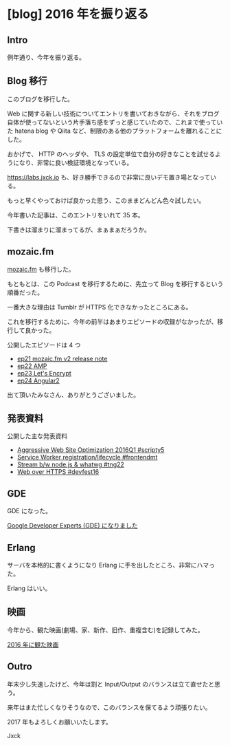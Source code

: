 # [blog] 2016 年を振り返る

## Intro

例年通り、今年を振り返る。


## Blog 移行

このブログを移行した。

Web に関する新しい技術についてエントリを書いておきながら、それをブログ自体が使ってないという片手落ち感をずっと感じていたので、これまで使っていた hatena blog や Qiita など、制限のある他のプラットフォームを離れることにした。

おかげで、 HTTP のヘッダや、 TLS の設定単位で自分の好きなことを試せるようになり、非常に良い検証環境となっている。

https://labs.jxck.io も、好き勝手できるので非常に良いデモ置き場となっている。

もっと早くやっておけば良かった思う、このままどんどん色々試したい。

今年書いた記事は、このエントリをいれて 35 本。

下書きは溜まりに溜まってるが、まぁまぁだろうか。


## mozaic.fm

[mozaic.fm](https://mozaic.fm) も移行した。

もともとは、この Podcast を移行するために、先立って Blog を移行するという順番だった。

一番大きな理由は Tumblr が HTTPS 化できなかったところにある。

これを移行するために、今年の前半はあまりエピソードの収録がなかったが、移行して良かった。

公開したエピソードは 4 つ

- [ep21 mozaic.fm v2 release note](https://mozaic.fm/episodes/21/mozaic-v2-release.html)
- [ep22 AMP](https://mozaic.fm/episodes/22/amp.html)
- [ep23 Let's Encrypt](https://mozaic.fm/episodes/23/lets-encrypt.html)
- [ep24 Angular2](https://mozaic.fm/episodes/24/angular2.html)

出て頂いたみなさん、ありがとうございました。


## 発表資料

公開した主な発表資料

- [Aggressive Web Site Optimization 2016Q1  #scripty5](https://speakerdeck.com/jxck/aggressive-web-site-optimization-2016q1)
- [Service Worker registration/lifecycle  #frontendmt](https://speakerdeck.com/jxck/service-worker-registration-and-lifecycle)
- [Stream b/w node.js & whatwg  #tng22](https://speakerdeck.com/jxck/stream-between-nodejs-and-whatwg)
- [Web over HTTPS  #devfest16](https://speakerdeck.com/jxck/web-over-https)


## GDE

GDE になった。

[Google Developer Experts (GDE) になりました](https://blog.jxck.io/entries/2016-08-30/be-a-google-developer-experts.html)


## Erlang

サーバを本格的に書くようになり Erlang に手を出したところ、非常にハマった。

Erlang はいい。


## 映画

今年から、観た映画(劇場、家、新作、旧作、重複含む)を記録してみた。

[2016 年に観た映画](https://gist.github.com/Jxck/85722216061b79b67e97)


## Outro

年末少し失速したけど、今年は割と Input/Output のバランスは立て直せたと思う。

来年はまた忙しくなりそうなので、このバランスを保てるよう頑張りたい。

2017 年もよろしくお願いいたします。

Jxck